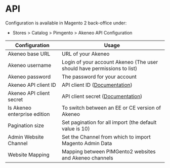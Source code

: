 # API

Configuration is available in Magento 2 back-office under:
* Stores > Catalog > Pimgento > Akeneo API Configuration

| Configuration                 | Usage                                                                                  |
|-------------------------------|----------------------------------------------------------------------------------------|
| Akeneo base URL               | URL of your Akeneo                                                                     |
| Akeneo username               | Login of your account Akeneo (The user should have permissions to list)                |
| Akeneo password               | The password for your account                                                          |
| Akeneo API client ID          | API client ID ([Documentation](https://api.akeneo.com/documentation/security.html))    |
| Akeneo API client secret      | API client secret ([Documentation](https://api.akeneo.com/documentation/security.html))|
| Is Akeneo enterprise edition  | To switch between an EE or CE version of Akeneo                                        |
| Pagination size               | Set pagination for all import (the default value is 10)                                |
| Admin Website Channel         | Set the Channel from which to import Magento Admin Data                                |
| Website Mapping               | Mapping between PIMGento2 websites and Akeneo channels                                 |